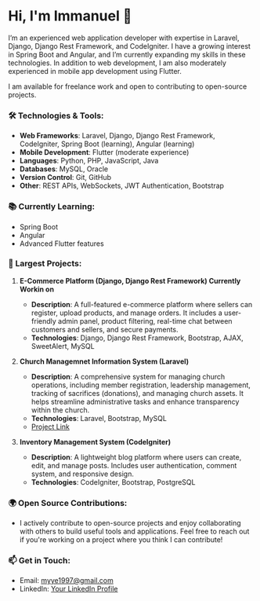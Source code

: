 # Hi, I'm Immanuel 👋

I’m an experienced web application developer with expertise in Laravel, Django, Django Rest Framework, and CodeIgniter. I have a growing interest in Spring Boot and Angular, and I’m currently expanding my skills in these technologies. In addition to web development, I am also moderately experienced in mobile app development using Flutter.

I am available for freelance work and open to contributing to open-source projects.

### 🛠️ Technologies & Tools:
- **Web Frameworks**: Laravel, Django, Django Rest Framework, CodeIgniter, Spring Boot (learning), Angular (learning)
- **Mobile Development**: Flutter (moderate experience)
- **Languages**: Python, PHP, JavaScript, Java
- **Databases**: MySQL, Oracle
- **Version Control**: Git, GitHub
- **Other**: REST APIs, WebSockets, JWT Authentication, Bootstrap

### 📚 Currently Learning:
- Spring Boot
- Angular
- Advanced Flutter features


### 💼 Largest Projects:

1. **E-Commerce Platform (Django, Django Rest Framework) Currently Workin on**
   - **Description**: A full-featured e-commerce platform where sellers can register, upload products, and manage orders. It includes a user-friendly admin panel, product filtering, real-time chat between customers and sellers, and secure payments.
   - **Technologies**: Django, Django Rest Framework, Bootstrap, AJAX, SweetAlert, MySQL
 

2. **Church Managemnet Information System  (Laravel)**
   - **Description**: A comprehensive system for managing church operations, including member registration, leadership management, tracking of sacrifices (donations), and managing church assets. It helps streamline administrative tasks and enhance transparency within the church.
   - **Technologies**: Laravel, Bootstrap, MySQL
   - [Project Link](https://kkktkibada.or.tz/)

3. **Inventory Management System (CodeIgniter)**
   - **Description**: A lightweight blog platform where users can create, edit, and manage posts. Includes user authentication, comment system, and responsive design.
   - **Technologies**: CodeIgniter, Bootstrap, PostgreSQL
  

### 🌍 Open Source Contributions:
- I actively contribute to open-source projects and enjoy collaborating with others to build useful tools and applications. Feel free to reach out if you're working on a project where you think I can contribute!


### 📫 Get in Touch:
- Email: [myye1997@gmail.com](mailto:myye1997@gmail.com)
- LinkedIn: [Your LinkedIn Profile](https://linkedin.com/in/immanuel-kweka-65096a1b7)

